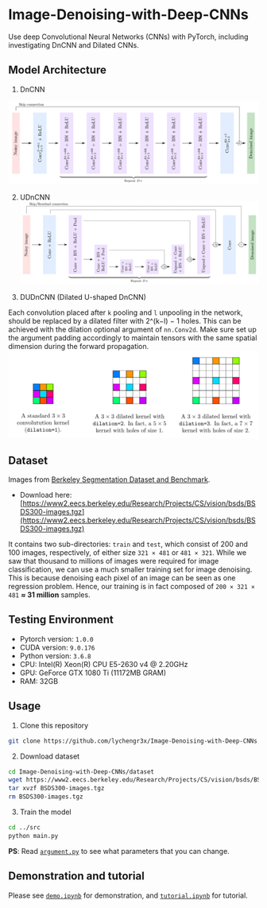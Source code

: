 # Image-Denoising-with-Deep-CNNs

Use deep Convolutional Neural Networks (CNNs) with PyTorch, including investigating DnCNN and Dilated CNNs.

## Model Architecture

1. DnCNN

![](images/dncnn.png)

2. UDnCNN
![](images/udncnn.png)

3. DUDnCNN (Dilated U-shaped DnCNN)

Each convolution placed after `k` pooling and `l` unpooling in the network, should be replaced by a dilated filter with 2^(k−l) − 1 holes. This can be achieved with the dilation optional argument of `nn.Conv2d`. Make sure set up the argument padding accordingly to maintain tensors with the same spatial dimension during the forward propagation.
![](images/dilated_conv.png)



## Dataset

Images from [Berkeley Segmentation Dataset and Benchmark](https://www2.eecs.berkeley.edu/Research/Projects/CS/vision/bsds/).  

* Download here: [https://www2.eecs.berkeley.edu/Research/Projects/CS/vision/bsds/BSDS300-images.tgz](https://www2.eecs.berkeley.edu/Research/Projects/CS/vision/bsds/BSDS300-images.tgz)

It contains two sub-directories: `train` and `test`, which consist of 200 and 100 images, respectively, of either size `321 × 481` or `481 × 321`. While we saw that thousand to millions of images were required for image classification, we can use a much smaller training set for image denoising. This is because denoising each pixel of an image can be seen as one regression problem. Hence, our training is in fact composed of `200 × 321 × 481` **≈ 31 million** samples.

## Testing Environment  

* Pytorch version: `1.0.0`
* CUDA version: `9.0.176`
* Python version: `3.6.8`
* CPU: Intel(R) Xeon(R) CPU E5-2630 v4 @ 2.20GHz
* GPU: GeForce GTX 1080 Ti (11172MB GRAM)
* RAM: 32GB

## Usage

1. Clone this repository

```bash
git clone https://github.com/lychengr3x/Image-Denoising-with-Deep-CNNs.git
```

2. Download dataset

```bash
cd Image-Denoising-with-Deep-CNNs/dataset
wget https://www2.eecs.berkeley.edu/Research/Projects/CS/vision/bsds/BSDS300-images.tgz
tar xvzf BSDS300-images.tgz
rm BSDS300-images.tgz
```

3. Train the model

```bash
cd ../src
python main.py
```

**PS**: Read [`argument.py`](src/argument.py) to see what parameters that you can change.  

## Demonstration and tutorial

Please see [`demo.ipynb`](src/demo.ipynb) for demonstration, and [`tutorial.ipynb`](src/tutorial.ipynb) for tutorial.
